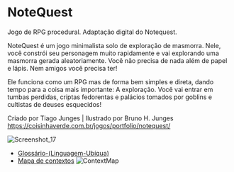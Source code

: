 # NoteQuest

Jogo de RPG procedural. Adaptação digital do Notequest. 

NoteQuest é um jogo minimalista solo de exploração de masmorra. Nele, você constrói seu personagem muito rapidamente e vai explorando uma masmorra gerada aleatoriamente. Você não precisa de nada além de papel e lápis. Nem amigos você precisa ter!

Ele funciona como um RPG mas de forma bem simples e direta, dando tempo para a coisa mais importante: A exploração. Você vai entrar em tumbas perdidas, criptas fedorentas e palácios tomados por goblins e cultistas de deuses esquecidos!

Criado por Tiago Junges | Ilustrado por Bruno H. Junges
https://coisinhaverde.com.br/jogos/portfolio/notequest/

![Screenshot_17](https://user-images.githubusercontent.com/7953577/166622873-ae82c032-000b-48fa-9966-43786af79835.png)

- [Glossário-(Linguagem-Ubíqua)](https://github.com/marlonbraga/NoteQuest/wiki/Gloss%C3%A1rio-(Linguagem-Ub%C3%ADqua))
- [Mapa de contextos](https://github.com/marlonbraga/NoteQuest/wiki/Mapa-de-Contexto-(Context-Map))
![ContextMap](https://user-images.githubusercontent.com/7953577/166556274-e018f849-7e38-48eb-b811-5ff7bbab471a.png)


